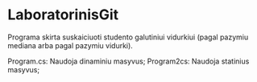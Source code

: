 # LaboratorinisGit

Programa skirta suskaiciuoti studento galutiniui vidurkiui (pagal pazymiu mediana arba pagal pazymiu vidurki).


Program.cs: Naudoja dinaminiu masyvus;
Program2cs: Naudoja statinius masyvus;
